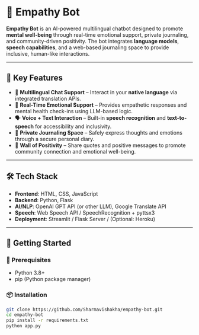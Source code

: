 # 🤖 Empathy Bot

**Empathy Bot** is an AI-powered multilingual chatbot designed to promote **mental well-being** through real-time emotional support, private journaling, and community-driven positivity. The bot integrates **language models**, **speech capabilities**, and a web-based journaling space to provide inclusive, human-like interactions.

---

## 🌟 Key Features

- 💬 **Multilingual Chat Support** – Interact in your **native language** via integrated translation APIs.
- 🧠 **Real-Time Emotional Support** – Provides empathetic responses and mental health check-ins using LLM-based logic.
- 🗣️ **Voice + Text Interaction** – Built-in **speech recognition** and **text-to-speech** for accessibility and inclusivity.
- 📓 **Private Journaling Space** – Safely express thoughts and emotions through a secure personal diary.
- 🌈 **Wall of Positivity** – Share quotes and positive messages to promote community connection and emotional well-being.

---

## 🛠️ Tech Stack

- **Frontend**: HTML, CSS, JavaScript  
- **Backend**: Python, Flask  
- **AI/NLP**: OpenAI GPT API (or other LLM), Google Translate API  
- **Speech**: Web Speech API / SpeechRecognition + pyttsx3  
- **Deployment**: Streamlit / Flask Server / (Optional: Heroku)

---

## 🚀 Getting Started

### 🔧 Prerequisites

- Python 3.8+
- pip (Python package manager)

### 📦 Installation

```bash
git clone https://github.com/Sharmavishakha/empathy-bot.git
cd empathy-bot
pip install -r requirements.txt
python app.py
